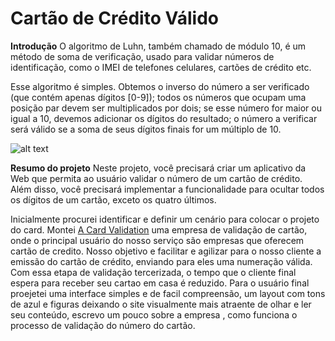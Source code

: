 # Cartão de Crédito Válido


   **Introdução**
O algoritmo de Luhn, também chamado de módulo 10, é um método de soma de verificação, usado para validar números de identificação, como o IMEI de telefones celulares, cartões de crédito etc.

Esse algoritmo é simples. Obtemos o inverso do número a ser verificado (que contém apenas dígitos [0-9]); todos os números que ocupam uma posição par devem ser multiplicados por dois; se esse número for maior ou igual a 10, devemos adicionar os dígitos do resultado; o número a verificar será válido se a soma de seus dígitos finais for um múltiplo de 10.

![alt text](https://camo.githubusercontent.com/a2f75e73d94d0c9c7475296b056bdf3219e13a52cd99368c67cdbcccc3af4573/68747470733a2f2f7777772e313031636f6d707574696e672e6e65742f77702f77702d636f6e74656e742f75706c6f6164732f4c75686e2d416c676f726974686d2e706e67)


   **Resumo do projeto**
Neste projeto, você precisará criar um aplicativo da Web que permita ao usuário validar o número de um cartão de crédito. Além disso, você precisará implementar a funcionalidade para ocultar todos os dígitos de um cartão, exceto os quatro últimos.

Inicialmente procurei identificar e definir um cenário para colocar o projeto do card.
Montei [A Card Validation](https://dayanersilva.github.io/SAP007-card-validation/) uma empresa de validação de cartão, onde o principal usuário do nosso serviço 
são empresas que oferecem cartão de credito.
Nosso objetivo e facilitar e agilizar para o nosso cliente a emissão do cartão de crédito, enviando para eles 
uma numeração válida.
Com essa etapa de validação tercerizada, o tempo que o cliente final espera para receber seu cartao em casa é reduzido. 
Para o usuário final proejetei uma interface simples e de facil compreensão, um layout com tons de azul e figuras deixando o site visualmente mais atraente de olhar e ler seu conteúdo, escrevo um pouco sobre a empresa , como funciona o processo de validação do número do cartão.